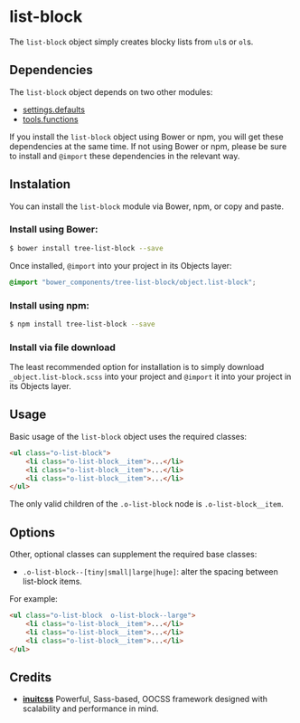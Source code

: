 # list-block

The `list-block` object simply creates blocky lists from `ul`s or `ol`s.

## Dependencies

The `list-block` object depends on two other modules:

* [settings.defaults](https://github.com/treeframework/settings.defaults)
* [tools.functions](https://github.com/treeframework/tools.functions)

If you install the `list-block` object using Bower or npm, you will get these 
dependencies at the same time. If not using Bower or npm, please be sure to 
install and `@import` these dependencies in the relevant way.


## Instalation

You can install the `list-block` module via Bower, npm, or copy and paste.

### Install using Bower:

```sh
$ bower install tree-list-block --save
```

Once installed, `@import` into your project in its Objects layer:

```scss
@import "bower_components/tree-list-block/object.list-block";
```

### Install using npm:

```sh
$ npm install tree-list-block --save
```

### Install via file download

The least recommended option for installation is to simply download
`_object.list-block.scss` into your project and `@import` it into your project 
in its Objects layer.

## Usage

Basic usage of the `list-block` object uses the required classes:

```html
<ul class="o-list-block">
    <li class="o-list-block__item">...</li>
    <li class="o-list-block__item">...</li>
    <li class="o-list-block__item">...</li>
</ul>
```

The only valid children of the `.o-list-block` node is `.o-list-block__item`.

## Options

Other, optional classes can supplement the required base classes:

* `.o-list-block--[tiny|small|large|huge]`: alter the spacing between list-block
items.

For example:

```html
<ul class="o-list-block  o-list-block--large">
    <li class="o-list-block__item">...</li>
    <li class="o-list-block__item">...</li>
    <li class="o-list-block__item">...</li>
</ul>
```

## Credits

* **[inuitcss](https://github.com/inuitcss)** Powerful, Sass-based, OOCSS
framework designed with scalability and performance in mind.
